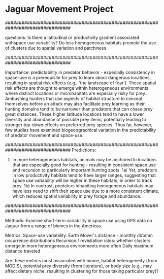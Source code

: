 
# Jaguar Movement Project

################################################################################

questions:
Is there a latitudinal or productivity gradient associated withspace use variability?
Do less homogeneous habitats promote the use of clusters due to spatial variation and patchiness

################################################################################

 Importance:
 predictability in predator behavior - especially consistency in space-use
 is a prerequisite for prey to learn about dangerous locations, resulting in
 spatial risk effects (e.g., 'the landscape of fear'). These spatial risk effects
 are thought to emerge within heterogeneous environments where distinct locations or 
 microhabitats are especially risky for prey. Ambushing hunters that use aspects of 
 habitat structure to conceal themselves before an attack may also facilitate prey
 learning as their hunting domains tend to be narrower than predators that can chase
 prey great distances. These higher latitude locations tend to have a lower diversity
 and abundance of possible prey items, potentially leading to stronger top-down 
 effects on preferred prey species.
 Thus far, however, few studies have examined biogeopgraohical variation in the
 predictability of predator movement and space-use.

################################################################################
Predictions:
 1) In more heterogeneous habitats, animals may be anchored to locations that are 
 especially good for hunting - resulting in consistent space use and recursion to
 particularly important hunting spots. 1a) Yet, predators in low productivity habitats
 tend to have larger ranges, suggesting that space use variability will be higher
 in these habitats, in order to track prey.
 1b) In contrast, predators inhabiting homogeneous habitats may have less need to 
 shift their space use due to a more consistent climate, which reduces spatial
 variability in prey forage and abundance.

################################################################################

Methods: 
Examine short-term variability in space use using GPS data on Jaguar 
from a range of biomes in the Americas.

Metrics:
Space-use variability: Earth Mover's distance - monthly dbbmm occurrence distributions
Recursion / revisitation rates: whether clusters emerge in more heterogeneous environments more often
Daily maximum distance traveled

Are these metrics most associated with biome, habitat heterogeneity (from MODIS), potential prey diversity (from literature),
or body size (e.g., may affect dietary niche, resulting in clustering for those taking particular prey)?
